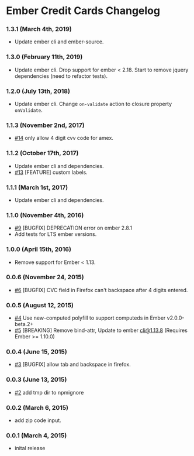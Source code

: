 # Ember Credit Cards Changelog

### 1.3.1 (March 4th, 2019)
- Update ember cli and ember-source.

### 1.3.0 (February 11th, 2019)
- Update ember cli.  Drop support for ember < 2.18. Start to remove jquery dependencies (need to refactor tests).

### 1.2.0 (July 13th, 2018)
- Update ember cli. Change `on-validate` action to closure property `onValidate`.

### 1.1.3 (November 2nd, 2017)
- [#14](https://github.com/arenoir/ember-credit-cards/pull/19) only allow 4 digit cvv code for amex.

### 1.1.2 (October 17th, 2017)
- Update ember cli and dependencies.
- [#13](https://github.com/arenoir/ember-credit-cards/pull/13) [FEATURE] custom labels.

### 1.1.1 (March 1st, 2017)
- Update ember cli and dependencies.

### 1.1.0 (November 4th, 2016)
- [#9](https://github.com/arenoir/ember-credit-cards/issues/9) [BUGFIX] DEPRECATION error on ember 2.8.1
- Add tests for LTS ember versions.

### 1.0.0 (April 15th, 2016)
- Remove support for Ember < 1.13.

### 0.0.6 (November 24, 2015)
- [#6](https://github.com/arenoir/ember-credit-cards/issues/6) [BUGFIX] CVC field in Firefox can't backspace after 4 digits entered.

### 0.0.5 (August 12, 2015)
- [#4](https://github.com/arenoir/ember-credit-cards/pull/4) Use new-computed polyfill to support computeds in Ember v2.0.0-beta.2+
- [#5](https://github.com/arenoir/ember-credit-cards/pull/5) [BREAKING] Remove bind-attr, Update to ember cli@1.13.8 (Requires Ember >= 1.10.0)

### 0.0.4 (June 15, 2015)
- [#3](https://github.com/arenoir/ember-credit-cards/issues/3) [BUGFIX] allow tab and backspace in firefox.

### 0.0.3 (June 13, 2015)
- [#2](https://github.com/arenoir/ember-credit-cards/pull/2) add tmp dir to npmignore

### 0.0.2 (March 6, 2015)
- add zip code input.

### 0.0.1 (March 4, 2015)
- inital release
